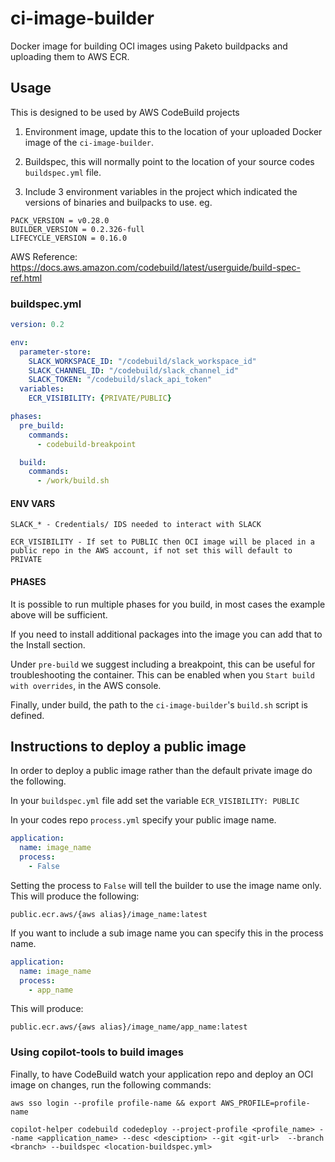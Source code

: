 # ci-image-builder

Docker image for building OCI images using Paketo buildpacks and uploading them to AWS ECR.

## Usage

This is designed to be used by AWS CodeBuild projects

1. Environment image, update this to the location of your uploaded Docker image of the `ci-image-builder`.

2. Buildspec, this will normally point to the location of your source codes `buildspec.yml` file.  

3. Include 3 environment variables in the project which indicated the versions of binaries and builpacks to use. eg.

```
PACK_VERSION = v0.28.0
BUILDER_VERSION = 0.2.326-full
LIFECYCLE_VERSION = 0.16.0
```

AWS Reference:  https://docs.aws.amazon.com/codebuild/latest/userguide/build-spec-ref.html

### buildspec.yml

```yml
version: 0.2

env:
  parameter-store:
    SLACK_WORKSPACE_ID: "/codebuild/slack_workspace_id"
    SLACK_CHANNEL_ID: "/codebuild/slack_channel_id"
    SLACK_TOKEN: "/codebuild/slack_api_token"
  variables:
    ECR_VISIBILITY: {PRIVATE/PUBLIC}

phases:
  pre_build:
    commands:
      - codebuild-breakpoint

  build:
    commands:
      - /work/build.sh
```

#### ENV VARS

`SLACK_* - Credentials/ IDS needed to interact with SLACK`

`ECR_VISIBILITY - If set to PUBLIC then OCI image will be placed in a public repo in the AWS account, if not set this will default to PRIVATE`

#### PHASES

It is possible to run multiple phases for you build, in most cases the example above will be sufficient. 

If you need to install additional packages into the image you can add that to the Install section.

Under `pre-build` we suggest including a breakpoint, this can be useful for troubleshooting the container. This can be enabled when you `Start build with overrides`, in the AWS console.

Finally, under build, the path to the `ci-image-builder`'s `build.sh` script is defined.  

## Instructions to deploy a public image

In order to deploy a public image rather than the default private image do the following.

In your `buildspec.yml` file add set the variable `ECR_VISIBILITY: PUBLIC`

In your codes repo `process.yml` specify your public image name.

```yml
application:
  name: image_name
  process:
    - False
```

Setting the process to `False` will tell the builder to use the image name only. This will produce the following:

`public.ecr.aws/{aws alias}/image_name:latest`

If you want to include a sub image name you can specify this in the process name.

```yml
application:
  name: image_name
  process:
    - app_name
```

This will produce:

`public.ecr.aws/{aws alias}/image_name/app_name:latest`

### Using copilot-tools to build images

Finally, to have CodeBuild watch your application repo and deploy an OCI image on changes, run the following commands:

```
aws sso login --profile profile-name && export AWS_PROFILE=profile-name

copilot-helper codebuild codedeploy --project-profile <profile_name> --name <application_name> --desc <desciption> --git <git-url>  --branch <branch> --buildspec <location-buildspec.yml>
```